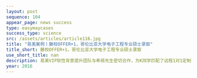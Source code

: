 ```yaml
---
layout: post
sequence: 104
appear_page: news success
type: easymaycases
success_type: science
src: /assets/articles/article116.jpg
title: "易美案例丨藤校OFFER+1，哥伦比亚大学电子工程专业硕士录取"
title_short: 藤校OFFER+1，哥伦比亚大学电子工程专业硕士录取
use_short_title: nan
description: 易美VIP软性背景提升团队与希顿先生密切合作，为K同学匹配了远程1对1定制项目----无人驾驶汽车的多传感器信息导航技术研究。该项目涉及无人驾驶智能车的导航方式与不同的传感器形式包括激光雷达导航、视觉导航、GPS导航、磁导航等。在实际操作中，R同学学习了视觉导航的相关技术，主要通过摄像头采集前方道路图像信息，并认真分析了现有技术的不足和解决方案。
year: 2016
---
```


